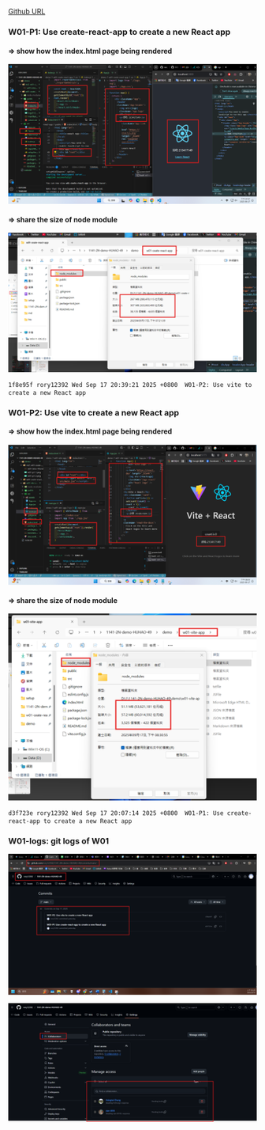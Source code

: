 [Github URL](https://github.com/rory12392/1141-2N-demo-HUHAO-49)

### W01-P1: Use create-react-app to create a new React app

#### => show how the index.html page being rendered

![](w01-p1-1.png)

#### => share the size of node module

![](w01-p1-2.png)

```
1f8e95f rory12392 Wed Sep 17 20:39:21 2025 +0800  W01-P2: Use vite to create a new React app
```

### W01-P2: Use vite to create a new React app

#### => show how the index.html page being rendered

![](w01-p2-1.png)

#### => share the size of node module

![](w01-p2-2.png)

```
d3f723e rory12392 Wed Sep 17 20:07:14 2025 +0800  W01-P1: Use create-react-app to create a new React app
```

### W01-logs: git logs of W01

![](w01-logs.png)

![](w01-share.png)